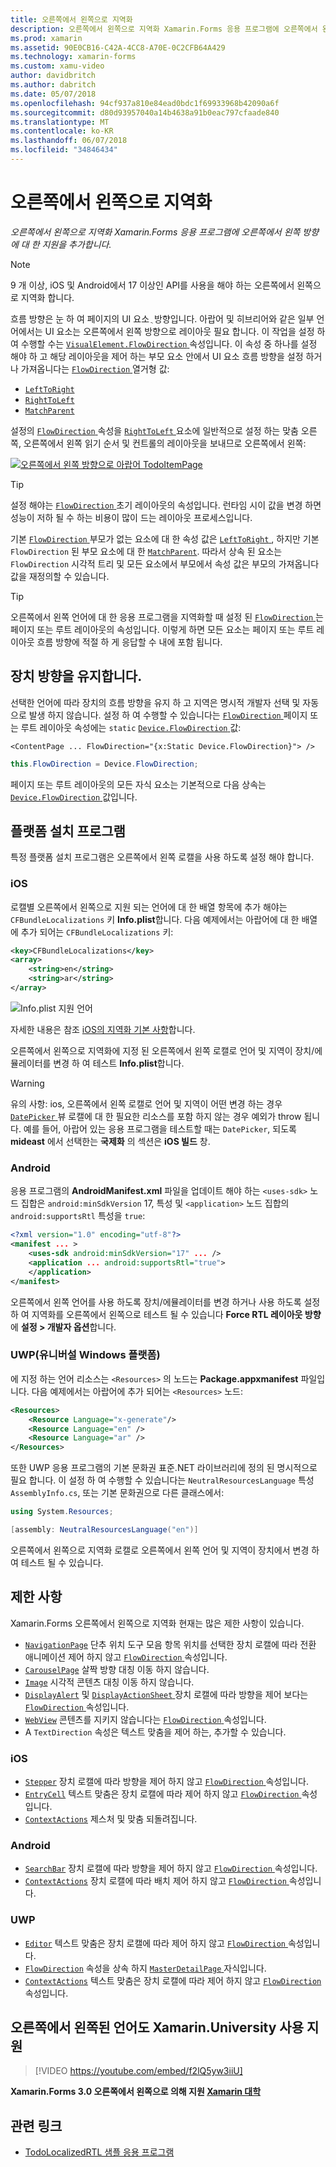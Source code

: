 ```yaml
---
title: 오른쪽에서 왼쪽으로 지역화
description: 오른쪽에서 왼쪽으로 지역화 Xamarin.Forms 응용 프로그램에 오른쪽에서 왼쪽 방향에 대 한 지원을 추가합니다.
ms.prod: xamarin
ms.assetid: 90E0CB16-C42A-4CC8-A70E-0C2CFB64A429
ms.technology: xamarin-forms
ms.custom: xamu-video
author: davidbritch
ms.author: dabritch
ms.date: 05/07/2018
ms.openlocfilehash: 94cf937a810e84ead0bdc1f69933968b42090a6f
ms.sourcegitcommit: d80d93957040a14b4638a91b0eac797cfaade840
ms.translationtype: MT
ms.contentlocale: ko-KR
ms.lasthandoff: 06/07/2018
ms.locfileid: "34846434"
---
```

# <a name="right-to-left-localization"></a>오른쪽에서 왼쪽으로 지역화

_오른쪽에서 왼쪽으로 지역화 Xamarin.Forms 응용 프로그램에 오른쪽에서 왼쪽 방향에 대 한 지원을 추가합니다._

> [!NOTE]
> 9 개 이상, iOS 및 Android에서 17 이상인 API를 사용을 해야 하는 오른쪽에서 왼쪽으로 지역화 합니다.

흐름 방향은 눈 하 여 페이지의 UI 요소 ֻ 방향입니다. 아랍어 및 히브리어와 같은 일부 언어에서는 UI 요소는 오른쪽에서 왼쪽 방향으로 레이아웃 필요 합니다. 이 작업을 설정 하 여 수행할 수는 [ `VisualElement.FlowDirection` ](xref:Xamarin.Forms.VisualElement.FlowDirection) 속성입니다. 이 속성 중 하나를 설정 해야 하 고 해당 레이아웃을 제어 하는 부모 요소 안에서 UI 요소 흐름 방향을 설정 하거나 가져옵니다는 [ `FlowDirection` ](xref:Xamarin.Forms.FlowDirection) 열거형 값:

- [`LeftToRight`](xref:Xamarin.Forms.FlowDirection.LeftToRight)
- [`RightToLeft`](xref:Xamarin.Forms.FlowDirection.RightToLeft)
- [`MatchParent`](xref:Xamarin.Forms.FlowDirection.MatchParent)

설정의 [ `FlowDirection` ](xref:Xamarin.Forms.VisualElement.FlowDirection) 속성을 [ `RightToLeft` ](xref:Xamarin.Forms.FlowDirection.RightToLeft) 요소에 일반적으로 설정 하는 맞춤 오른쪽, 오른쪽에서 왼쪽 읽기 순서 및 컨트롤의 레이아웃을 보내므로 오른쪽에서 왼쪽:

[![오른쪽에서 왼쪽 방향으로 아랍어 TodoItemPage](rtl-images/TodoItemPage-Arabic.png "은 오른쪽에서 왼쪽 방향으로 아랍어 TodoItemPage")](rtl-images/TodoItemPage-Arabic-Large.png#lightbox "TodoItemPage은 오른쪽에서 왼쪽 방향으로 아랍어")

> [!TIP]
> 설정 해야는 [ `FlowDirection` ](xref:Xamarin.Forms.VisualElement.FlowDirection) 초기 레이아웃의 속성입니다. 런타임 시이 값을 변경 하면 성능이 저하 될 수 하는 비용이 많이 드는 레이아웃 프로세스입니다.

기본 [ `FlowDirection` ](xref:Xamarin.Forms.VisualElement.FlowDirection) 부모가 없는 요소에 대 한 속성 값은 [ `LeftToRight` ](xref:Xamarin.Forms.FlowDirection.LeftToRight), 하지만 기본 `FlowDirection` 된 부모 요소에 대 한 [ `MatchParent`](xref:Xamarin.Forms.FlowDirection.MatchParent). 따라서 상속 된 요소는 `FlowDirection` 시각적 트리 및 모든 요소에서 부모에서 속성 값은 부모의 가져옵니다 값을 재정의할 수 있습니다.

> [!TIP]
> 오른쪽에서 왼쪽 언어에 대 한 응용 프로그램을 지역화할 때 설정 된 [ `FlowDirection` ](xref:Xamarin.Forms.VisualElement.FlowDirection) 는 페이지 또는 루트 레이아웃의 속성입니다. 이렇게 하면 모든 요소는 페이지 또는 루트 레이아웃 흐름 방향에 적절 하 게 응답할 수 내에 포함 됩니다.

## <a name="respecting-device-flow-direction"></a>장치 방향을 유지합니다.

선택한 언어에 따라 장치의 흐름 방향을 유지 하 고 지역은 명시적 개발자 선택 및 자동으로 발생 하지 않습니다. 설정 하 여 수행할 수 있습니다는 [ `FlowDirection` ](xref:Xamarin.Forms.VisualElement.FlowDirection) 페이지 또는 루트 레이아웃 속성에는 `static` [ `Device.FlowDirection` ](xref:Xamarin.Forms.Device.FlowDirection) 값:

```xaml
<ContentPage ... FlowDirection="{x:Static Device.FlowDirection}"> />
```

```csharp
this.FlowDirection = Device.FlowDirection;
```

페이지 또는 루트 레이아웃의 모든 자식 요소는 기본적으로 다음 상속는 [ `Device.FlowDirection` ](xref:Xamarin.Forms.Device.FlowDirection) 값입니다.

## <a name="platform-setup"></a>플랫폼 설치 프로그램

특정 플랫폼 설치 프로그램은 오른쪽에서 왼쪽 로캘을 사용 하도록 설정 해야 합니다.

### <a name="ios"></a>iOS

로캘별 오른쪽에서 왼쪽으로 지원 되는 언어에 대 한 배열 항목에 추가 해야는 `CFBundleLocalizations` 키 **Info.plist**합니다. 다음 예제에서는 아랍어에 대 한 배열에 추가 되어는 `CFBundleLocalizations` 키:

```xml
<key>CFBundleLocalizations</key>
<array>
    <string>en</string>
    <string>ar</string>
</array>
```

![Info.plist 지원 언어](rtl-images/ios-locales.png "Info.plist 지원 되는 언어")

자세한 내용은 참조 [iOS의 지역화 기본 사항](https://docs.microsoft.com/en-gb/xamarin/ios/app-fundamentals/localization/#localization-basics-in-ios)합니다.

오른쪽에서 왼쪽으로 지역화에 지정 된 오른쪽에서 왼쪽 로캘로 언어 및 지역이 장치/에뮬레이터를 변경 하 여 테스트 **Info.plist**합니다.

> [!WARNING]
> 유의 사항: ios, 오른쪽에서 왼쪽 로캘로 언어 및 지역이 어떤 변경 하는 경우 [ `DatePicker` ](xref:Xamarin.Forms.DatePicker) 뷰 로캘에 대 한 필요한 리소스를 포함 하지 않는 경우 예외가 throw 됩니다. 예를 들어, 아랍어 있는 응용 프로그램을 테스트할 때는 `DatePicker`, 되도록 **mideast** 에서 선택한는 **국제화** 의 섹션은 **iOS 빌드** 창.

### <a name="android"></a>Android

응용 프로그램의 **AndroidManifest.xml** 파일을 업데이트 해야 하는 `<uses-sdk>` 노드 집합은 `android:minSdkVersion` 17, 특성 및 `<application>` 노드 집합의 `android:supportsRtl` 특성을 `true`:

```xml
<?xml version="1.0" encoding="utf-8"?>
<manifest ... >
    <uses-sdk android:minSdkVersion="17" ... />
    <application ... android:supportsRtl="true">
    </application>
</manifest>
```

오른쪽에서 왼쪽 언어를 사용 하도록 장치/에뮬레이터를 변경 하거나 사용 하도록 설정 하 여 지역화를 오른쪽에서 왼쪽으로 테스트 될 수 있습니다 **Force RTL 레이아웃 방향** 에 **설정 > 개발자 옵션**합니다.

### <a name="universal-windows-platform-uwp"></a>UWP(유니버설 Windows 플랫폼)

에 지정 하는 언어 리소스는 `<Resources>` 의 노드는 **Package.appxmanifest** 파일입니다. 다음 예제에서는 아랍어에 추가 되어는 `<Resources>` 노드:

```xml
<Resources>
    <Resource Language="x-generate"/>
    <Resource Language="en" />
    <Resource Language="ar" />
</Resources>
```

또한 UWP 응용 프로그램의 기본 문화권 표준.NET 라이브러리에 정의 된 명시적으로 필요 합니다. 이 설정 하 여 수행할 수 있습니다는 `NeutralResourcesLanguage` 특성 `AssemblyInfo.cs`, 또는 기본 문화권으로 다른 클래스에서:

```csharp
using System.Resources;

[assembly: NeutralResourcesLanguage("en")]
```

오른쪽에서 왼쪽으로 지역화 로캘로 오른쪽에서 왼쪽 언어 및 지역이 장치에서 변경 하 여 테스트 될 수 있습니다.

## <a name="limitations"></a>제한 사항

Xamarin.Forms 오른쪽에서 왼쪽으로 지역화 현재는 많은 제한 사항이 있습니다.

- [`NavigationPage`](xref:Xamarin.Forms.NavigationPage) 단추 위치 도구 모음 항목 위치를 선택한 장치 로캘에 따라 전환 애니메이션 제어 하지 않고 [ `FlowDirection` ](xref:Xamarin.Forms.VisualElement.FlowDirection) 속성입니다.
- [`CarouselPage`](xref:Xamarin.Forms.CarouselPage) 살짝 방향 대칭 이동 하지 않습니다.
- [`Image`](xref:Xamarin.Forms.Image) 시각적 콘텐츠 대칭 이동 하지 않습니다.
- [`DisplayAlert`](https://developer.xamarin.com/api/member/Xamarin.Forms.Page.DisplayAlert/p/System.String/System.String/System.String/) 및 [ `DisplayActionSheet` ](https://developer.xamarin.com/api/member/Xamarin.Forms.Page.DisplayActionSheet/p/System.String/System.String/System.String/System.String[]/) 장치 로캘에 따라 방향을 제어 보다는 [ `FlowDirection` ](xref:Xamarin.Forms.VisualElement.FlowDirection) 속성입니다.
- [`WebView`](xref:Xamarin.Forms.WebView) 콘텐츠를 지키지 않습니다는 [ `FlowDirection` ](xref:Xamarin.Forms.VisualElement.FlowDirection) 속성입니다.
- A `TextDirection` 속성은 텍스트 맞춤을 제어 하는, 추가할 수 있습니다.

### <a name="ios"></a>iOS

- [`Stepper`](xref:Xamarin.Forms.Stepper) 장치 로캘에 따라 방향을 제어 하지 않고 [ `FlowDirection` ](xref:Xamarin.Forms.VisualElement.FlowDirection) 속성입니다.
- [`EntryCell`](xref:Xamarin.Forms.EntryCell) 텍스트 맞춤은 장치 로캘에 따라 제어 하지 않고 [ `FlowDirection` ](xref:Xamarin.Forms.VisualElement.FlowDirection) 속성입니다.
- [`ContextActions`](xref:Xamarin.Forms.Cell.ContextActions) 제스처 및 맞춤 되돌려집니다.

### <a name="android"></a>Android

- [`SearchBar`](xref:Xamarin.Forms.SearchBar) 장치 로캘에 따라 방향을 제어 하지 않고 [ `FlowDirection` ](xref:Xamarin.Forms.VisualElement.FlowDirection) 속성입니다.
- [`ContextActions`](xref:Xamarin.Forms.Cell.ContextActions) 장치 로캘에 따라 배치 제어 하지 않고 [ `FlowDirection` ](xref:Xamarin.Forms.VisualElement.FlowDirection) 속성입니다.

### <a name="uwp"></a>UWP

- [`Editor`](xref:Xamarin.Forms.Editor) 텍스트 맞춤은 장치 로캘에 따라 제어 하지 않고 [ `FlowDirection` ](xref:Xamarin.Forms.VisualElement.FlowDirection) 속성입니다.
- [`FlowDirection`](xref:Xamarin.Forms.VisualElement.FlowDirection) 속성을 상속 하지 [ `MasterDetailPage` ](xref:Xamarin.Forms.MasterDetailPage) 자식입니다.
- [`ContextActions`](xref:Xamarin.Forms.Cell.ContextActions) 텍스트 맞춤은 장치 로캘에 따라 제어 하지 않고 [ `FlowDirection` ](xref:Xamarin.Forms.VisualElement.FlowDirection) 속성입니다.

## <a name="right-to-left-language-support-with-xamarinuniversity"></a>오른쪽에서 왼쪽된 언어도 Xamarin.University 사용 지원

> [!VIDEO https://youtube.com/embed/f2lQ5yw3iiU]

**Xamarin.Forms 3.0 오른쪽에서 왼쪽으로 의해 지원 [Xamarin 대학](https://university.xamarin.com/)**

## <a name="related-links"></a>관련 링크

- [TodoLocalizedRTL 샘플 응용 프로그램](https://developer.xamarin.com/samples/xamarin-forms/TodoLocalizedRTL/)
